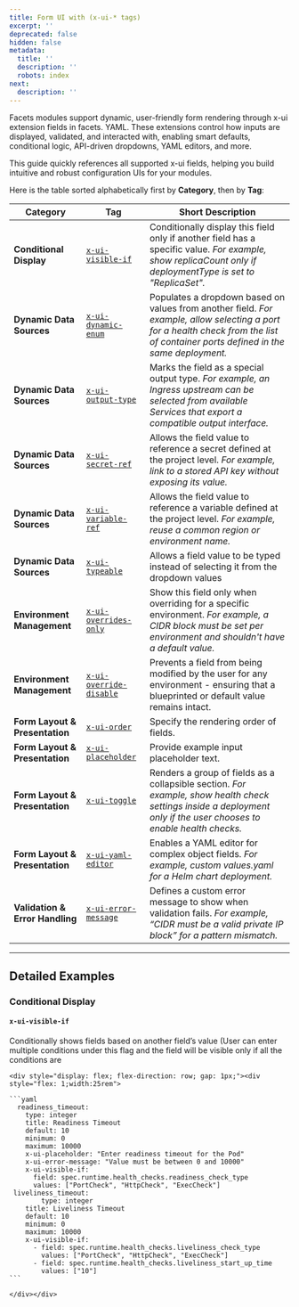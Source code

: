 ```yaml
---
title: Form UI with (x-ui-* tags)
excerpt: ''
deprecated: false
hidden: false
metadata:
  title: ''
  description: ''
  robots: index
next:
  description: ''
---
```

Facets modules support dynamic, user-friendly form rendering through x-ui extension fields in facets. YAML. These extensions control how inputs are displayed, validated, and interacted with, enabling smart defaults, conditional logic, API-driven dropdowns, YAML editors, and more.

This guide quickly references all supported x-ui fields, helping you build intuitive and robust configuration UIs for your modules.

Here is the table sorted alphabetically first by **Category**, then by **Tag**:

| **Category**                    | **Tag**                                                                                                  | **Short Description**                                                                                                                                                              |
| ------------------------------- | -------------------------------------------------------------------------------------------------------- | ---------------------------------------------------------------------------------------------------------------------------------------------------------------------------------- |
| **Conditional Display**         | [`x-ui-visible-if`](https://readme.facets.cloud/docs/form-ui-with-x-ui-tags#x-ui-visible-if)             | Conditionally display this field only if another field has a specific value. *For example, show replicaCount only if deploymentType is set to "ReplicaSet".*                       |
| **Dynamic Data Sources**        | [`x-ui-dynamic-enum`](https://readme.facets.cloud/docs/form-ui-with-x-ui-tags#x-ui-dynamic-enum)         | Populates a dropdown based on values from another field. *For example, allow selecting a port for a health check from the list of container ports defined in the same deployment.* |
| **Dynamic Data Sources**        | [`x-ui-output-type`](https://readme.facets.cloud/docs/form-ui-with-x-ui-tags#x-ui-output-type)           | Marks the field as a special output type. *For example, an Ingress upstream can be selected from available Services that export a compatible output interface.*                    |
| **Dynamic Data Sources**        | [`x-ui-secret-ref`](https://readme.facets.cloud/docs/form-ui-with-x-ui-tags#x-ui-secret-ref)             | Allows the field value to reference a secret defined at the project level. *For example, link to a stored API key without exposing its value.*                                     |
| **Dynamic Data Sources**        | [`x-ui-variable-ref`](https://readme.facets.cloud/docs/form-ui-with-x-ui-tags#x-ui-variable-ref)         | Allows the field value to reference a variable defined at the project level. *For example, reuse a common region or environment name.*                                             |
| **Dynamic Data Sources**        | [`x-ui-typeable`](https://readme.facets.cloud/docs/form-ui-with-x-ui-tags#x-ui-typeable)                 | Allows a field value to be typed instead of selecting it from the dropdown values                                                                                                  |
| **Environment Management**      | [`x-ui-overrides-only`](https://readme.facets.cloud/docs/form-ui-with-x-ui-tags#x-ui-overrides-only)     | Show this field only when overriding for a specific environment. *For example, a CIDR block must be set per environment and shouldn't have a default value.*                       |
| **Environment Management**      | [`x-ui-override-disable`](https://readme.facets.cloud/docs/form-ui-with-x-ui-tags#x-ui-override-disable) | Prevents a field from being modified by the user for any environment - ensuring that a blueprinted or default value remains intact.                                                |
| **Form Layout & Presentation**  | [`x-ui-order`](https://readme.facets.cloud/docs/form-ui-with-x-ui-tags#x-ui-order)                       | Specify the rendering order of fields.                                                                                                                                             |
| **Form Layout & Presentation**  | [`x-ui-placeholder`](https://readme.facets.cloud/docs/form-ui-with-x-ui-tags#x-ui-placeholder)           | Provide example input placeholder text.                                                                                                                                            |
| **Form Layout & Presentation**  | [`x-ui-toggle`](https://readme.facets.cloud/docs/form-ui-with-x-ui-tags#x-ui-toggle)                     | Renders a group of fields as a collapsible section. *For example, show health check settings inside a deployment only if the user chooses to enable health checks.*                |
| **Form Layout & Presentation**  | [`x-ui-yaml-editor`](https://readme.facets.cloud/docs/form-ui-with-x-ui-tags#x-ui-yaml-editor)           | Enables a YAML editor for complex object fields. *For example, custom values.yaml for a Helm chart deployment.*                                                                    |
| **Validation & Error Handling** | [`x-ui-error-message`](https://readme.facets.cloud/docs/form-ui-with-x-ui-tags#x-ui-error-message)       | Defines a custom error message to show when validation fails. *For example, “CIDR must be a valid private IP block” for a pattern mismatch.*                                       |

***

## **Detailed Examples**

### Conditional Display

#### **`x-ui-visible-if`**

Conditionally shows fields based on another field’s value (User can enter multiple conditions under this flag and the field will be visible only if all the conditions are

````
<div style="display: flex; flex-direction: row; gap: 1px;"><div style="flex: 1;width:25rem">

```yaml
  readiness_timeout:
    type: integer
    title: Readiness Timeout
    default: 10
    minimum: 0
    maximum: 10000
    x-ui-placeholder: "Enter readiness timeout for the Pod"
    x-ui-error-message: "Value must be between 0 and 10000"
    x-ui-visible-if:
      field: spec.runtime.health_checks.readiness_check_type
      values: ["PortCheck", "HttpCheck", "ExecCheck"]
 liveliness_timeout:
 		type: integer
    title: Liveliness Timeout
    default: 10
    minimum: 0
    maximum: 10000
    x-ui-visible-if:
      - field: spec.runtime.health_checks.liveliness_check_type
        values: ["PortCheck", "HttpCheck", "ExecCheck"]
      - field: spec.runtime.health_checks.liveliness_start_up_time
      	values: ["10"]
```

</div></div>
````